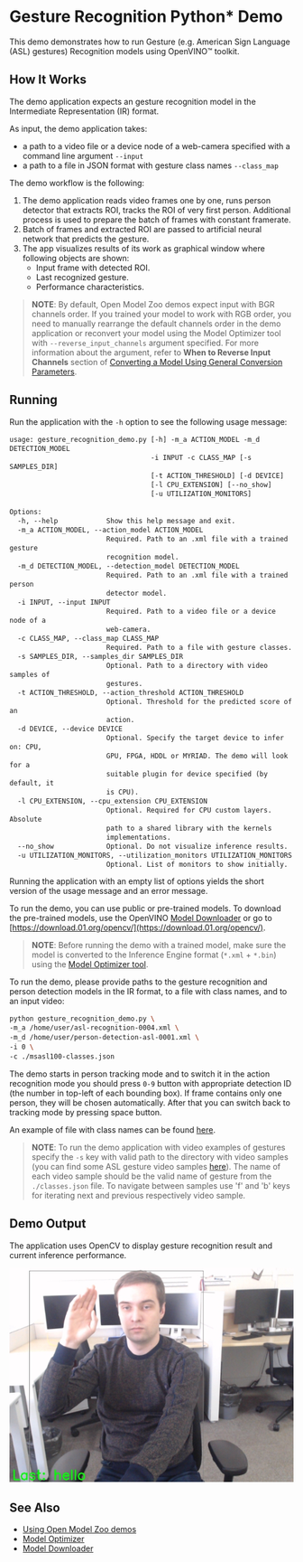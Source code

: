 # Gesture Recognition Python* Demo

This demo demonstrates how to run Gesture (e.g. American Sign Language (ASL) gestures) Recognition models using OpenVINO&trade; toolkit.

## How It Works

The demo application expects an gesture recognition model in the Intermediate Representation (IR) format.

As input, the demo application takes:
* a path to a video file or a device node of a web-camera specified with a command line argument `--input`
* a path to a file in JSON format with gesture class names `--class_map`

The demo workflow is the following:

1. The demo application reads video frames one by one, runs person detector that extracts ROI, tracks the ROI of very first person. Additional process is used to prepare the batch of frames with constant framerate.
2. Batch of frames and extracted ROI are passed to artificial neural network that predicts the gesture.
3. The app visualizes results of its work as graphical window where following objects are shown:
    - Input frame with detected ROI.
    - Last recognized gesture.
    - Performance characteristics.

> **NOTE**: By default, Open Model Zoo demos expect input with BGR channels order. If you trained your model to work with RGB order, you need to manually rearrange the default channels order in the demo application or reconvert your model using the Model Optimizer tool with `--reverse_input_channels` argument specified. For more information about the argument, refer to **When to Reverse Input Channels** section of [Converting a Model Using General Conversion Parameters](https://docs.openvinotoolkit.org/latest/_docs_MO_DG_prepare_model_convert_model_Converting_Model_General.html).

## Running

Run the application with the `-h` option to see the following usage message:

```
usage: gesture_recognition_demo.py [-h] -m_a ACTION_MODEL -m_d DETECTION_MODEL
                                   -i INPUT -c CLASS_MAP [-s SAMPLES_DIR]
                                   [-t ACTION_THRESHOLD] [-d DEVICE]
                                   [-l CPU_EXTENSION] [--no_show]
                                   [-u UTILIZATION_MONITORS]

Options:
  -h, --help            Show this help message and exit.
  -m_a ACTION_MODEL, --action_model ACTION_MODEL
                        Required. Path to an .xml file with a trained gesture
                        recognition model.
  -m_d DETECTION_MODEL, --detection_model DETECTION_MODEL
                        Required. Path to an .xml file with a trained person
                        detector model.
  -i INPUT, --input INPUT
                        Required. Path to a video file or a device node of a
                        web-camera.
  -c CLASS_MAP, --class_map CLASS_MAP
                        Required. Path to a file with gesture classes.
  -s SAMPLES_DIR, --samples_dir SAMPLES_DIR
                        Optional. Path to a directory with video samples of
                        gestures.
  -t ACTION_THRESHOLD, --action_threshold ACTION_THRESHOLD
                        Optional. Threshold for the predicted score of an
                        action.
  -d DEVICE, --device DEVICE
                        Optional. Specify the target device to infer on: CPU,
                        GPU, FPGA, HDDL or MYRIAD. The demo will look for a
                        suitable plugin for device specified (by default, it
                        is CPU).
  -l CPU_EXTENSION, --cpu_extension CPU_EXTENSION
                        Optional. Required for CPU custom layers. Absolute
                        path to a shared library with the kernels
                        implementations.
  --no_show             Optional. Do not visualize inference results.
  -u UTILIZATION_MONITORS, --utilization_monitors UTILIZATION_MONITORS
                        Optional. List of monitors to show initially.
```

Running the application with an empty list of options yields the short version of the usage message and an error message.

To run the demo, you can use public or pre-trained models. To download the pre-trained models, use the OpenVINO [Model Downloader](../../../tools/downloader/README.md) or go to [https://download.01.org/opencv/](https://download.01.org/opencv/).

> **NOTE**: Before running the demo with a trained model, make sure the model is converted to the Inference Engine format (`*.xml` + `*.bin`) using the [Model Optimizer tool](https://docs.openvinotoolkit.org/latest/_docs_MO_DG_Deep_Learning_Model_Optimizer_DevGuide.html).

To run the demo, please provide paths to the gesture recognition and person detection models in the IR format, to a file with class names, and to an input video:
```bash
python gesture_recognition_demo.py \
-m_a /home/user/asl-recognition-0004.xml \
-m_d /home/user/person-detection-asl-0001.xml \
-i 0 \
-c ./msasl100-classes.json
```

The demo starts in person tracking mode and to switch it in the action recognition mode you should press `0-9` button with appropriate detection ID (the number in top-left of each bounding box). If frame contains only one person, they will be chosen automatically. After that you can switch back to tracking mode by pressing space button.

An example of file with class names can be found [here](./classes.json).

> **NOTE**: To run the demo application with video examples of gestures specify the `-s` key with valid path to the directory with video samples (you can find some ASL gesture video samples [here](https://github.com/intel-iot-devkit/sample-videos)). The name of each video sample should be the valid name of gesture from the `./classes.json` file. To navigate between samples use 'f' and 'b' keys for iterating next and previous respectively video sample.

## Demo Output

The application uses OpenCV to display gesture recognition result and current inference performance.

![](./gesture_recognition_demo.jpg)

## See Also
* [Using Open Model Zoo demos](../../README.md)
* [Model Optimizer](https://docs.openvinotoolkit.org/latest/_docs_MO_DG_Deep_Learning_Model_Optimizer_DevGuide.html)
* [Model Downloader](../../../tools/downloader/README.md)
